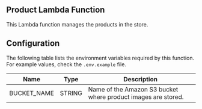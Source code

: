 ## Product Lambda Function
This Lambda function manages the products in the store.

## Configuration
The following table lists the environment variables required by this function. For example values, check the `.env.example` file.

| Name        | Type   | Description                                                                 |
|-------------|--------|-----------------------------------------------------------------------------|
| BUCKET_NAME | STRING | Name of the Amazon S3 bucket where product images are stored.               |
